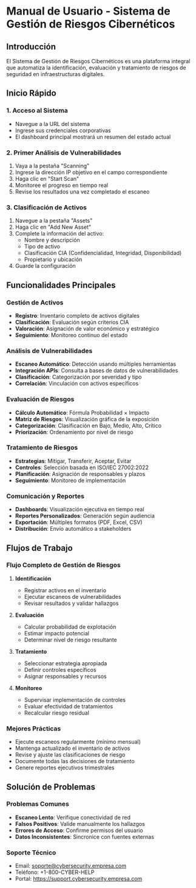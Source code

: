 
# Manual de Usuario - Sistema de Gestión de Riesgos Cibernéticos

## Introducción

El Sistema de Gestión de Riesgos Cibernéticos es una plataforma integral que automatiza la identificación, evaluación y tratamiento de riesgos de seguridad en infraestructuras digitales.

## Inicio Rápido

### 1. Acceso al Sistema
- Navegue a la URL del sistema
- Ingrese sus credenciales corporativas
- El dashboard principal mostrará un resumen del estado actual

### 2. Primer Análisis de Vulnerabilidades
1. Vaya a la pestaña "Scanning"
2. Ingrese la dirección IP objetivo en el campo correspondiente
3. Haga clic en "Start Scan"
4. Monitoree el progreso en tiempo real
5. Revise los resultados una vez completado el escaneo

### 3. Clasificación de Activos
1. Navegue a la pestaña "Assets"
2. Haga clic en "Add New Asset"
3. Complete la información del activo:
   - Nombre y descripción
   - Tipo de activo
   - Clasificación CIA (Confidencialidad, Integridad, Disponibilidad)
   - Propietario y ubicación
4. Guarde la configuración

## Funcionalidades Principales

### Gestión de Activos
- **Registro**: Inventario completo de activos digitales
- **Clasificación**: Evaluación según criterios CIA
- **Valoración**: Asignación de valor económico y estratégico
- **Seguimiento**: Monitoreo continuo del estado

### Análisis de Vulnerabilidades
- **Escaneo Automático**: Detección usando múltiples herramientas
- **Integración APIs**: Consulta a bases de datos de vulnerabilidades
- **Clasificación**: Categorización por severidad y tipo
- **Correlación**: Vinculación con activos específicos

### Evaluación de Riesgos
- **Cálculo Automático**: Fórmula Probabilidad × Impacto
- **Matriz de Riesgos**: Visualización gráfica de la exposición
- **Categorización**: Clasificación en Bajo, Medio, Alto, Crítico
- **Priorización**: Ordenamiento por nivel de riesgo

### Tratamiento de Riesgos
- **Estrategias**: Mitigar, Transferir, Aceptar, Evitar
- **Controles**: Selección basada en ISO/IEC 27002:2022
- **Planificación**: Asignación de responsables y plazos
- **Seguimiento**: Monitoreo de implementación

### Comunicación y Reportes
- **Dashboards**: Visualización ejecutiva en tiempo real
- **Reportes Personalizados**: Generación según audiencia
- **Exportación**: Múltiples formatos (PDF, Excel, CSV)
- **Distribución**: Envío automático a stakeholders

## Flujos de Trabajo

### Flujo Completo de Gestión de Riesgos
1. **Identificación**
   - Registrar activos en el inventario
   - Ejecutar escaneos de vulnerabilidades
   - Revisar resultados y validar hallazgos

2. **Evaluación**
   - Calcular probabilidad de explotación
   - Estimar impacto potencial
   - Determinar nivel de riesgo resultante

3. **Tratamiento**
   - Seleccionar estrategia apropiada
   - Definir controles específicos
   - Asignar responsables y recursos

4. **Monitoreo**
   - Supervisar implementación de controles
   - Evaluar efectividad de tratamientos
   - Recalcular riesgo residual

### Mejores Prácticas
- Ejecute escaneos regularmente (mínimo mensual)
- Mantenga actualizado el inventario de activos
- Revise y ajuste las clasificaciones de riesgo
- Documente todas las decisiones de tratamiento
- Genere reportes ejecutivos trimestrales

## Solución de Problemas

### Problemas Comunes
- **Escaneo Lento**: Verifique conectividad de red
- **Falsos Positivos**: Valide manualmente los hallazgos
- **Errores de Acceso**: Confirme permisos del usuario
- **Datos Inconsistentes**: Sincronice con fuentes externas

### Soporte Técnico
- Email: soporte@cybersecurity.empresa.com
- Teléfono: +1-800-CYBER-HELP
- Portal: https://support.cybersecurity.empresa.com
